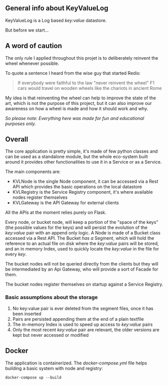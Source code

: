 ## General info about KeyValueLog 
KeyValueLog is a Log based *key:value* datastore.

But before we start... 

## A word of caution
The only rule I applied throughout this projet is to deliberately reinvent the wheel whenever possible.

To quote a sentence I heard from the wise guy that started Redis: 
>If everybody were faithful to the law "never reinvent the wheel" F1 cars would travel on wooden wheels like the chariots in ancient Rome 

My idea is that reinventing the wheel can help to improve the state of the art, which is not the purpose of this project, but it can also improve our awareness on how a wheel is made and how it should work and why. 

*So please note: Everything here was made for fun and educational purposes only.*

## Overall
The core application is pretty simple, it's made of few python classes and can be used as a standalone module, but the whole eco-system built around it provides other functionalities to use it in a Service or as a Service.

The main components are:
- KVLNode is the single Node component, it can be accessed via a Rest API which provides the basic operations on the local datastore
- KVLRegistry is the Service Registry component, it's where available nodes register themselves
- KVLGateway is the API Gateway for external clients

All the APIs at the moment relies purely on Flask.

Every node, or bucket node, will keep a portion of the "space of the keys" (the possible values for the keys) and will persist the evolution of the *key:value* pair with an append only logic. A Node is made of a Bucket class accessed via a Rest API. The Bucket *has a* Segment, which will hold the reference to an actual file on disk where the *key:value* pairs will be stored, and an in memory Index, used to quickly locate the *key:value* in the file for every *key*.

The bucket nodes will not be queried directly from the clients but they will be intermediated by an Api Gateway, who will provide a sort of Facade for them.

The bucket nodes register themselves on startup against a Service Registry.

### Basic assumptions about the storage
1. No key:value pair is ever deleted from the segment files, once it has been inserted
2. Pairs are persisted appending them at the end of a plain textfile 
3. The in-memory Index is used to speed up access to *key:value* pairs
4. Only the most recent *key:value* pair are relevant, the older versions are kept but never accessed or modified

## Docker
The application is containerized. 
The *docker-compose.yml* file helps building a basic system with node and registry:
```
docker-compose up --build
```
